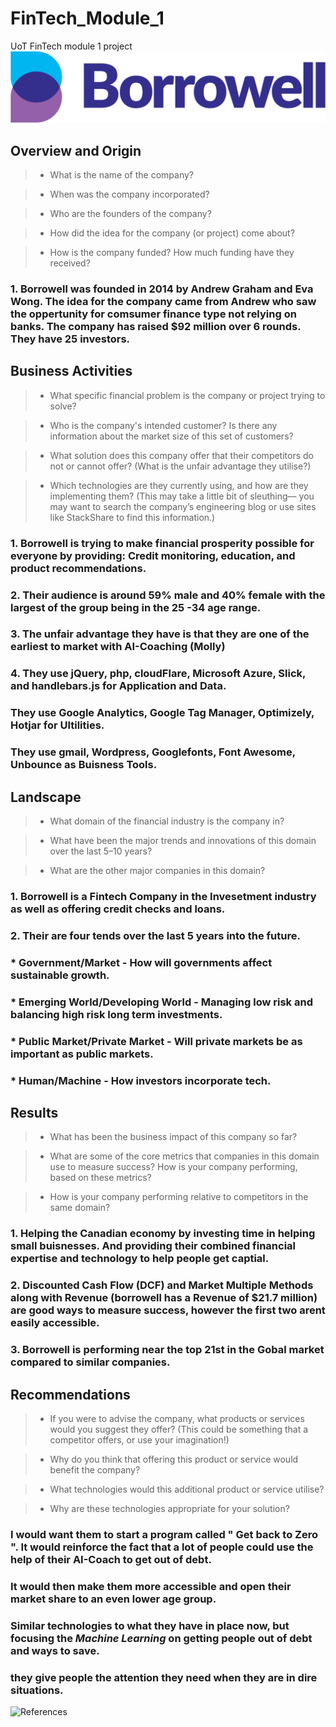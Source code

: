 # FinTech_Module_1
UoT FinTech module 1 project
![Borrowell logo](\pictures\borrowell.jpg)
## Overview and Origin

> * What is the name of the company?

> * When was the company incorporated?

> * Who are the founders of the company?

> * How did the idea for the company (or project) come about?

> * How is the company funded? How much funding have they received?

### 1. Borrowell was founded in 2014 by Andrew Graham and Eva Wong. The idea for the company came from Andrew who saw the oppertunity for comsumer finance type not relying on banks. The company has raised $92 million over 6 rounds. They have 25 investors.

## Business Activities

> * What specific financial problem is the company or project trying to solve?

> * Who is the company's intended customer?  Is there any information about the market size of this set of customers?

> * What solution does this company offer that their competitors do not or cannot offer? (What is the unfair advantage they utilise?)

> * Which technologies are they currently using, and how are they implementing them? (This may take a little bit of sleuthing–– you may want to search the company’s engineering blog or use sites like StackShare to find this information.)

### 1. Borrowell is trying to make financial prosperity possible for everyone by providing: Credit monitoring, education, and product recommendations.
### 2. Their audience is around 59% male and 40% female with the largest of the group being in the 25 -34 age range.
### 3. The unfair advantage they have is that they are one of the earliest to market with AI-Coaching (**Molly**) 
### 4. They use jQuery, php, cloudFlare, Microsoft Azure, Slick, and handlebars.js for Application and Data.
###    They use Google Analytics, Google Tag Manager, Optimizely, Hotjar for Ultilities.
###    They use gmail, Wordpress, Googlefonts, Font Awesome, Unbounce as Buisness Tools.

## Landscape

> * What domain of the financial industry is the company in?

> * What have been the major trends and innovations of this domain over the last 5–10 years?

> * What are the other major companies in this domain?

### 1. Borrowell is a Fintech Company in the Invesetment industry as well as offering credit checks and loans.
### 2. Their are four tends over the last 5 years into the future.
###  * Government/Market - How will governments affect sustainable growth.
###  * Emerging World/Developing World - Managing low risk and balancing high risk long term investments.
###  * Public Market/Private Market - Will private markets be as important as public markets. 
###  * Human/Machine - How investors incorporate tech.

## Results

> * What has been the business impact of this company so far?

> * What are some of the core metrics that companies in this domain use to measure success? How is your company performing, based on these metrics?

> * How is your company performing relative to competitors in the same domain?

### 1. Helping the Canadian economy by investing time in helping small buisnesses. And providing their combined financial expertise and technology to help people get captial.
### 2. Discounted Cash Flow (DCF) and Market Multiple Methods along with Revenue (borrowell has a Revenue of $21.7 million) are good ways to measure success, however the first two arent easily accessible.
### 3. Borrowell is performing near the top 21st in the Gobal market compared to similar companies.


## Recommendations

> * If you were to advise the company, what products or services would you suggest they offer? (This could be something that a competitor offers, or use your imagination!)

> * Why do you think that offering this product or service would benefit the company?

> * What technologies would this additional product or service utilise?

> * Why are these technologies appropriate for your solution?
### I would want them to start a program called " Get back to Zero ". It would reinforce the fact that a lot of people could use the help of their AI-Coach to get out of debt.
### It would then make them more accessible and open their market share to an even lower age group.
### Similar technologies to what they have in place now, but focusing the *Machine Learning* on getting people out of debt and ways to save.
### they give people the attention they need when they are in dire situations.


![References]([C:\Users\scott\OneDrive\Documents\GitHub\FinTech_Module_1\references.ipynb](https://github.com/ScottyCodeman/FinTech_Module_1/blob/main/references/references.ipynb))
